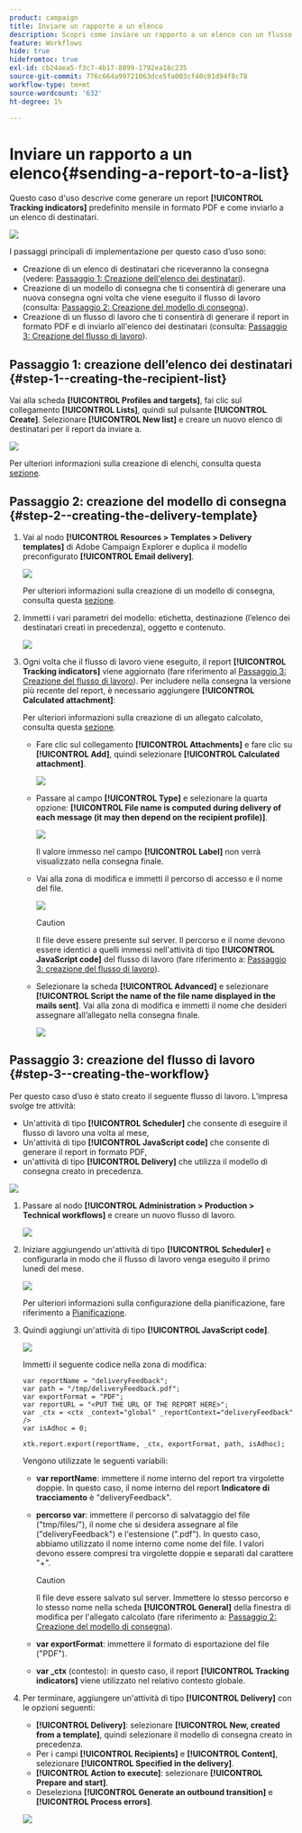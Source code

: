 ```yaml
---
product: campaign
title: Inviare un rapporto a un elenco
description: Scopri come inviare un rapporto a un elenco con un flusso di lavoro
feature: Workflows
hide: true
hidefromtoc: true
exl-id: cb24aea5-f3c7-4b17-8899-1792ea18c235
source-git-commit: 776c664a99721063dce5fa003cf40c81d94f8c78
workflow-type: tm+mt
source-wordcount: '632'
ht-degree: 1%

---
```


# Inviare un rapporto a un elenco{#sending-a-report-to-a-list}



Questo caso d&#39;uso descrive come generare un report **[!UICONTROL Tracking indicators]** predefinito mensile in formato PDF e come inviarlo a un elenco di destinatari.

![](assets/use_case_report_intro.png)

I passaggi principali di implementazione per questo caso d’uso sono:

* Creazione di un elenco di destinatari che riceveranno la consegna (vedere: [Passaggio 1: Creazione dell&#39;elenco dei destinatari](#step-1--creating-the-recipient-list)).
* Creazione di un modello di consegna che ti consentirà di generare una nuova consegna ogni volta che viene eseguito il flusso di lavoro (consulta: [Passaggio 2: Creazione del modello di consegna](#step-2--creating-the-delivery-template)).
* Creazione di un flusso di lavoro che ti consentirà di generare il report in formato PDF e di inviarlo all&#39;elenco dei destinatari (consulta: [Passaggio 3: Creazione del flusso di lavoro](#step-3--creating-the-workflow)).

## Passaggio 1: creazione dell’elenco dei destinatari {#step-1--creating-the-recipient-list}

Vai alla scheda **[!UICONTROL Profiles and targets]**, fai clic sul collegamento **[!UICONTROL Lists]**, quindi sul pulsante **[!UICONTROL Create]**. Selezionare **[!UICONTROL New list]** e creare un nuovo elenco di destinatari per il report da inviare a.

![](assets/use_case_report_1.png)

Per ulteriori informazioni sulla creazione di elenchi, consulta questa [sezione](../../platform/using/creating-and-managing-lists.md).

## Passaggio 2: creazione del modello di consegna {#step-2--creating-the-delivery-template}

1. Vai al nodo **[!UICONTROL Resources > Templates > Delivery templates]** di Adobe Campaign Explorer e duplica il modello preconfigurato **[!UICONTROL Email delivery]**.

   ![](assets/use_case_report_2.png)

   Per ulteriori informazioni sulla creazione di un modello di consegna, consulta questa [sezione](../../delivery/using/about-templates.md).

1. Immetti i vari parametri del modello: etichetta, destinazione (l’elenco dei destinatari creati in precedenza), oggetto e contenuto.

   ![](assets/use_case_report_3.png)

1. Ogni volta che il flusso di lavoro viene eseguito, il report **[!UICONTROL Tracking indicators]** viene aggiornato (fare riferimento al [Passaggio 3: Creazione del flusso di lavoro](#step-3--creating-the-workflow)). Per includere nella consegna la versione più recente del report, è necessario aggiungere **[!UICONTROL Calculated attachment]**:

   Per ulteriori informazioni sulla creazione di un allegato calcolato, consulta questa [sezione](../../delivery/using/attaching-files.md#creating-a-calculated-attachment).

   * Fare clic sul collegamento **[!UICONTROL Attachments]** e fare clic su **[!UICONTROL Add]**, quindi selezionare **[!UICONTROL Calculated attachment]**.

     ![](assets/use_case_report_4.png)

   * Passare al campo **[!UICONTROL Type]** e selezionare la quarta opzione: **[!UICONTROL File name is computed during delivery of each message (it may then depend on the recipient profile)]**.

     ![](assets/use_case_report_5.png)

     Il valore immesso nel campo **[!UICONTROL Label]** non verrà visualizzato nella consegna finale.

   * Vai alla zona di modifica e immetti il percorso di accesso e il nome del file.

     ![](assets/use_case_report_6.png)

     >[!CAUTION]
     >
     >Il file deve essere presente sul server. Il percorso e il nome devono essere identici a quelli immessi nell&#39;attività di tipo **[!UICONTROL JavaScript code]** del flusso di lavoro (fare riferimento a: [Passaggio 3: creazione del flusso di lavoro](#step-3--creating-the-workflow)).

   * Selezionare la scheda **[!UICONTROL Advanced]** e selezionare **[!UICONTROL Script the name of the file name displayed in the mails sent]**. Vai alla zona di modifica e immetti il nome che desideri assegnare all’allegato nella consegna finale.

     ![](assets/use_case_report_6bis.png)

## Passaggio 3: creazione del flusso di lavoro {#step-3--creating-the-workflow}

Per questo caso d’uso è stato creato il seguente flusso di lavoro. L’impresa svolge tre attività:

* Un&#39;attività di tipo **[!UICONTROL Scheduler]** che consente di eseguire il flusso di lavoro una volta al mese,
* Un&#39;attività di tipo **[!UICONTROL JavaScript code]** che consente di generare il report in formato PDF,
* un&#39;attività di tipo **[!UICONTROL Delivery]** che utilizza il modello di consegna creato in precedenza.

![](assets/use_case_report_8.png)

1. Passare al nodo **[!UICONTROL Administration > Production > Technical workflows]** e creare un nuovo flusso di lavoro.

   ![](assets/use_case_report_7.png)

1. Iniziare aggiungendo un&#39;attività di tipo **[!UICONTROL Scheduler]** e configurarla in modo che il flusso di lavoro venga eseguito il primo lunedì del mese.

   ![](assets/use_case_report_9.png)

   Per ulteriori informazioni sulla configurazione della pianificazione, fare riferimento a [Pianificazione](scheduler.md).

1. Quindi aggiungi un&#39;attività di tipo **[!UICONTROL JavaScript code]**.

   ![](assets/use_case_report_10.png)

   Immetti il seguente codice nella zona di modifica:

   ```
   var reportName = "deliveryFeedback";
   var path = "/tmp/deliveryFeedback.pdf";
   var exportFormat = "PDF";
   var reportURL = "<PUT THE URL OF THE REPORT HERE>";
   var _ctx = <ctx _context="global" _reportContext="deliveryFeedback" />
   var isAdhoc = 0;
   
   xtk.report.export(reportName, _ctx, exportFormat, path, isAdhoc);
   ```

   Vengono utilizzate le seguenti variabili:

   * **var reportName**: immettere il nome interno del report tra virgolette doppie. In questo caso, il nome interno del report **Indicatore di tracciamento** è &quot;deliveryFeedback&quot;.
   * **percorso var**: immettere il percorso di salvataggio del file (&quot;tmp/files/&quot;), il nome che si desidera assegnare al file (&quot;deliveryFeedback&quot;) e l&#39;estensione (&quot;.pdf&quot;). In questo caso, abbiamo utilizzato il nome interno come nome del file. I valori devono essere compresi tra virgolette doppie e separati dal carattere &quot;+&quot;.

     >[!CAUTION]
     >
     >Il file deve essere salvato sul server. Immettere lo stesso percorso e lo stesso nome nella scheda **[!UICONTROL General]** della finestra di modifica per l&#39;allegato calcolato (fare riferimento a: [Passaggio 2: Creazione del modello di consegna](#step-2--creating-the-delivery-template)).

   * **var exportFormat**: immettere il formato di esportazione del file (&quot;PDF&quot;).
   * **var _ctx** (contesto): in questo caso, il report **[!UICONTROL Tracking indicators]** viene utilizzato nel relativo contesto globale.

1. Per terminare, aggiungere un&#39;attività di tipo **[!UICONTROL Delivery]** con le opzioni seguenti:

   * **[!UICONTROL Delivery]**: selezionare **[!UICONTROL New, created from a template]**, quindi selezionare il modello di consegna creato in precedenza.
   * Per i campi **[!UICONTROL Recipients]** e **[!UICONTROL Content]**, selezionare **[!UICONTROL Specified in the delivery]**.
   * **[!UICONTROL Action to execute]**: selezionare **[!UICONTROL Prepare and start]**.
   * Deseleziona **[!UICONTROL Generate an outbound transition]** e **[!UICONTROL Process errors]**.

   ![](assets/use_case_report_11.png)
